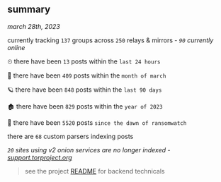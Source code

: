 
## summary
_march 28th, 2023_

currently tracking `137` groups across `250` relays & mirrors - _`90` currently online_

⏲ there have been `13` posts within the `last 24 hours`

🦈 there have been `409` posts within the `month of march`

🪐 there have been `848` posts within the `last 90 days`

🏚 there have been `829` posts within the `year of 2023`

🦕 there have been `5520` posts `since the dawn of ransomwatch`

there are `68` custom parsers indexing posts

_`20` sites using v2 onion services are no longer indexed - [support.torproject.org](https://support.torproject.org/onionservices/v2-deprecation/)_

> see the project [README](https://github.com/joshhighet/ransomwatch#ransomwatch--) for backend technicals
